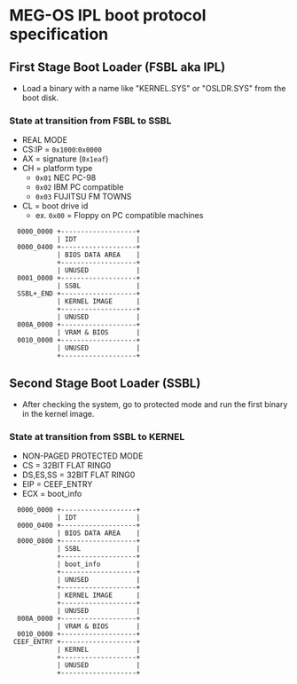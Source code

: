 # MEG-OS IPL boot protocol specification

## First Stage Boot Loader (FSBL aka IPL)

* Load a binary with a name like "KERNEL.SYS" or "OSLDR.SYS" from the boot disk.

### State at transition from FSBL to SSBL

* REAL MODE
* CS:IP = `0x1000`:`0x0000`
* AX = signature (`0x1eaf`)
* CH = platform type
  * `0x01` NEC PC-98
  * `0x02` IBM PC compatible
  * `0x03` FUJITSU FM TOWNS
* CL = boot drive id
  * ex. `0x00` = Floppy on PC compatible machines

```
  0000_0000 +-------------------+
            | IDT               |
  0000_0400 +-------------------+
            | BIOS DATA AREA    |
            +-------------------+
            | UNUSED            |
  0001_0000 +-------------------+
            | SSBL              |
  SSBL+_END +-------------------+
            | KERNEL IMAGE      |
            +-------------------+
            | UNUSED            |
  000A_0000 +-------------------+
            | VRAM & BIOS       |
  0010_0000 +-------------------+
            | UNUSED            |
            +-------------------+
```

## Second Stage Boot Loader (SSBL)

* After checking the system, go to protected mode and run the first binary in the kernel image.

### State at transition from SSBL to KERNEL

* NON-PAGED PROTECTED MODE
* CS = 32BIT FLAT RING0
* DS,ES,SS = 32BIT FLAT RING0
* EIP = CEEF_ENTRY
* ECX = boot_info

```
  0000_0000 +-------------------+
            | IDT               |
  0000_0400 +-------------------+
            | BIOS DATA AREA    |
  0000_0800 +-------------------+
            | SSBL              |
            +-------------------+
            | boot_info         |
            +-------------------+
            | UNUSED            |
            +-------------------+
            | KERNEL IMAGE      |
            +-------------------+
            | UNUSED            |
  000A_0000 +-------------------+
            | VRAM & BIOS       |
  0010_0000 +-------------------+
 CEEF_ENTRY +-------------------+
            | KERNEL            |
            +-------------------+
            | UNUSED            |
            +-------------------+
```
